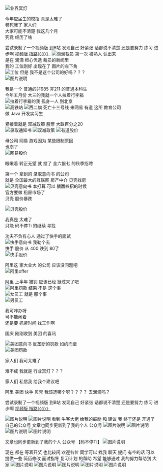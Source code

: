 ![业界冥灯](https://uploadfiles.nowcoder.com/images/20211011/36237626_1633911541608/80963689EFC55595BB03581BA980FBC8 "图片标题") 



今年应届生的校招 真是太难了  
卷死我了 家人们  
大家可能不清楚 我这几个月  
究竟 经历了啥  

尝试录制了一个视频版 到B站 发现自己 好紧张 话都说不清楚 还是要努力 练习 进步啊
[视频版 指路》〉》〉》](https://www.bilibili.com/video/BV16Q4y1X7Wf?share_source=copy_web) 
![滴滴裁员](https://uploadfiles.nowcoder.com/compress/mw1000/files/20211011/36237626_1633911396222/202110110759907.png)
第一次 被熟人 认出来  
是在 滴滴 橙心优选 裁员的新闻里  
我的 工位刚好 出现在了 图片的左下角  
![工位](https://uploadfiles.nowcoder.com/files/20211011/36237626_1633911395995/202110110759911.png)
但是 我不是这个公司的好吗？？？  
![图片说明](https://uploadfiles.nowcoder.com/images/20211011/36237626_1633914783786/4B9EF0CA244EE1AD3128D6D0F51A5413 "图片标题") 


我是一个 普通的非985 非211 的普通本科生  
今年五月份 大三的我就一个人拉着行李箱  
![拉着行李箱的我](https://uploadfiles.nowcoder.com/compress/mw1000/files/20211011/36237626_1633911396162/202110110759913.png)
孤身一人 到北京   
![高铁站](https://uploadfiles.nowcoder.com/files/20211011/36237626_1633911396086/202110110759914.png)
![西二旗 死亡十三号线](https://uploadfiles.nowcoder.com/compress/mw1000/files/20211011/36237626_1633911396081/202110110759915.png)
来网易 有道 这所 教育公司  
做 Java 开发实习生  


紧接着就是 双减政策 股票 大跌百分之20  
![录取通知书](https://uploadfiles.nowcoder.com/files/20211011/36237626_1633911396014/202110110759916.png)
![双减政策](https://uploadfiles.nowcoder.com/files/20211011/36237626_1633911396381/202110110759917.png)
![有道股价](https://uploadfiles.nowcoder.com/files/20211011/36237626_1633911396388/202110110759918.png)

母公司 网易 游戏因为 某些限制原因  
也崩了  
![网易股价](https://uploadfiles.nowcoder.com/files/20211011/36237626_1633911396836/202110110759919.png)

眼瞅着 转正无望 就 投了 金六银七 的秋季招聘  


第一个 拿到的 录取意向书 的公司  
就是 全国最大的互联网 房产中介 贝壳找房  
![贝壳意向书](https://uploadfiles.nowcoder.com/files/20211011/36237626_1633911396819/202110110759920.png)
本打算 可以 躺赢校招的时候  
官方要做 租房市场了  
贝壳 股价暴跌   




![贝壳股价](https://uploadfiles.nowcoder.com/files/20211011/36237626_1633911396873/202110110759921.png)

我真是 太难了  
只能 码不停Ti 的继续 寻找  


功夫不负有心人 通过了快手的面试  
![快手意向书](https://uploadfiles.nowcoder.com/files/20211011/36237626_1633911397376/202110110759922.png)
我勒个去  
快手 股价 从 400 跌到 80了  
![快手股价](https://uploadfiles.nowcoder.com/compress/mw1000/files/20211011/36237626_1633911397606/202110110759923.png)

阿里这 家大业大 的公司 应该没问题吧  
![阿里offer](https://uploadfiles.nowcoder.com/files/20211011/36237626_1633911397415/202110110759924.png)

阿里 上半年 被罚 应该已经 挺过来了吧  
![阿里罚款](https://uploadfiles.nowcoder.com/files/20211011/36237626_1633911397594/202110110759925.png)
结果 不是 这个事  
![女员工](https://uploadfiles.nowcoder.com/files/20211011/36237626_1633911397632/202110110759926.png)
就是 那个事   
![男员工](https://uploadfiles.nowcoder.com/files/20211011/36237626_1633911397961/202110110759927.png)

 我可咋办呀  
可不能闲着  
还是要 抓紧时间 找工作啊  


国庆 刚刚收到 美团 的喜讯  


![美团意向书](https://uploadfiles.nowcoder.com/files/20211011/36237626_1633911397944/202110110759929.png)
反垄断的罚款 如约而至  
![美团罚款](https://uploadfiles.nowcoder.com/files/20211011/36237626_1633911398204/202110110759930.png)

家人们 我可太难了  


难不成 我就是 行业冥灯？？？  


家人们 私信我 给我个建议吧   


阿里 美团 快手 贝壳 我该选哪个呀？？？？ 去滴滴吗？  


尝试录制了一个视频版 到B站 发现自己 好紧张 话都说不清楚 还是要努力 练习 进步啊
[视频版 指路》〉》〉》](https://www.bilibili.com/video/BV16Q4y1X7Wf?share_source=copy_web) 

![图片说明](https://uploadfiles.nowcoder.com/images/20211011/36237626_1633912391902/61DA5906FC1BFF057339A87222237EA7 "图片标题") 
![图片说明](https://uploadfiles.nowcoder.com/images/20211011/36237626_1633912824744/A868C0D0211E3ABBD39A662A2E2014D1 "图片标题") 
看到 牛客大佬 给我的鼓励 和 建议
我 终于还是 开通了 自己的公众号
文章也同步更新到了我的个人 公众号
![图片说明](https://uploadfiles.nowcoder.com/images/20211011/36237626_1633912242853/265C9187E166205D5648507C77F9A3DD "图片标题") 
![图片说明](https://uploadfiles.nowcoder.com/images/20211011/36237626_1633911657034/F5FC8FC387DDF65A4D45E5AA02B75D94 "图片标题") 
![图片说明](https://uploadfiles.nowcoder.com/images/20211011/36237626_1633912228231/3F360C36A324909E4DDC2AE946355A0C "图片标题") 
![图片说明](https://uploadfiles.nowcoder.com/images/20211011/36237626_1633912142216/9695BD3092063635BC60398A86A4C0D8 "图片标题") 

文章也同步更新到了我的个人 公众号 【码不停Ti】
![图片说明](https://uploadfiles.nowcoder.com/images/20211011/36237626_1633912308495/0CCD5F09B9A632D750310D833AF4B1EF "图片标题") 

现在 都在 等着开奖 也比较闲
欢迎各位 同学可以 找我 聊天 提问
有空的话 
可以 提供一些 简历修改 面试指导 复习计划 的帮助
希望 能够通过 我的努力帮助到 大家
![图片说明](https://uploadfiles.nowcoder.com/images/20211011/36237626_1633912254521/632B22E8BD5E431A54B241CD828C6793 "图片标题") 
![图片说明](https://uploadfiles.nowcoder.com/images/20211011/36237626_1633912260083/1C136F1D246B4FF2CFEA5AB5159C66AD "图片标题") 
![图片说明](https://uploadfiles.nowcoder.com/images/20211011/36237626_1633912430255/17C2EBD8B5705B027594E97663E83E73 "图片标题") 
![图片说明](https://uploadfiles.nowcoder.com/images/20211011/36237626_1633912270400/50122E7E695E134C7B41705050C5274C "图片标题") 
![图片说明](https://uploadfiles.nowcoder.com/images/20211011/36237626_1633912337465/5B046F1C3D3967D489C467099F713927 "图片标题") 